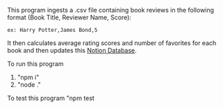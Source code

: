 This program ingests a .csv file containing book reviews in the following format (Book Title, Reviewer Name, Score): 

    ex: Harry Potter,James Bond,5

It then calculates average rating scores and number of favorites for each book and then updates this [Notion Database](https://jungle-glove-ea5.notion.site/b71bc90e86c74117868376c6e09f4695?v=45eb270c229d4bdb9225b007ced63b59&pvs=4).

To run this program

1. "npm i"
2. "node ."

To test this program
"npm test

